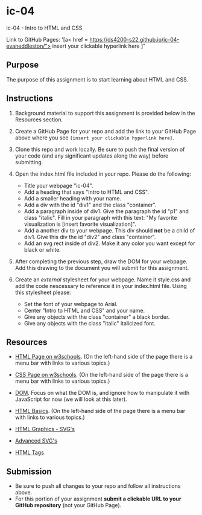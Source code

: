 # ic-04
ic-04 - Intro to HTML and CSS

Link to GitHub Pages: '[a< href = https://ds4200-s22.github.io/ic-04-evaneddleston/"> insert your clickable hyperlink here </a>]"

## Purpose

The purpose of this assignment is to start learning about HTML and CSS.  

## Instructions

1. Background material to support this assignment is provided below in the Resources section.  

1. Create a GitHub Page for your repo and add the link to your GitHub Page above where you see `[insert your clickable hyperlink here]`.

1. Clone this repo and work locally. Be sure to push the final version of your code (and any significant updates along the way) before submitting.

1. Open the index.html file included in your repo. Please do the following:
   - Title your webpage "ic-04".
   - Add a heading that says "Intro to HTML and CSS".
   - Add a smaller heading with your name.
   - Add a div with the id "div1" and the class "container".
   - Add a paragraph inside of div1. Give the paragraph the id "p1" and class "italic". Fill in your paragraph with this text: "My favorite visualization is [insert favorite visualization]".  
   - Add a another div to your webpage. This div should **not** be a child of div1. Give this div the id "div2" and class "container".
   - Add an svg rect inside of div2. Make it any color you want except for black or white.

1. After completing the previous step, draw the DOM for your webpage. Add this drawing to the document you will submit for this assignment.

1. Create an *external* stylesheet for your webpage. Name it style.css and add the code nescessary to reference it in your index.html file. Using this stylesheet please:
   - Set the font of your webpage to Arial.
   - Center "Intro to HTML and CSS" and your name.
   - Give any objects with the class "container" a black border.
   - Give any objects with the class "italic" italicized font.

## Resources

* [HTML Page on w3schools](https://www.w3schools.com/html/default.asp). (On the left-hand side of the page there is a menu bar with links to various topics.)

* [CSS Page on w3schools](https://www.w3schools.com/css/default.asp). (On the left-hand side of the page there is a menu bar with links to various topics.)

* [DOM](https://www.geeksforgeeks.org/dom-document-object-model/). Focus on what the DOM is, and ignore how to manipulate it with JavaScript for now (we will look at this later).


* [HTML Basics](https://www.geeksforgeeks.org/html-introduction/?ref=lbp). (On the left-hand side of the page there is a menu bar with links to various topics.)

* [HTML Graphics - SVG's](https://www.geeksforgeeks.org/html-svg-basics/?ref=lbp)

* [Advanced SVG's](https://learn-the-web.algonquindesign.ca/topics/advanced-svg/)

* [HTML Tags](https://www.geeksforgeeks.org/html-tags-complete-reference/?ref=lbp)

## Submission

* Be sure to push all changes to your repo and follow all instructions above.
* For this portion of your assignment **submit a clickable URL to your GitHub repository** (not your GitHub Page).  
